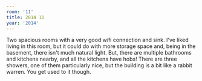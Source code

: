 ```yaml
---
room: '11'
title: 2014 11
year: '2014'
---
```


Two spacious rooms with a very good wifi connection and sink. I've liked living in this room, but it could do with more storage space and, being in the basement, there isn't much natural light. But, there are multiple bathrooms and kitchens nearby, and all the kitchens have hobs! There are three showers, one of them particularly nice, but the building is a bit like a rabbit warren. You get used to it though.